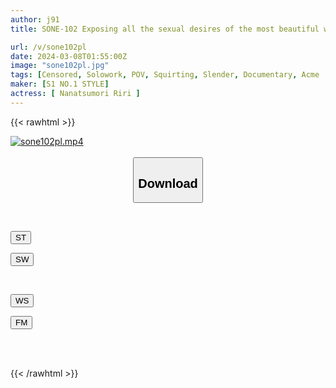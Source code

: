 ```yaml
---
author: j91
title: SONE-102 Exposing all the sexual desires of the most beautiful woman! No script at all! A serious date with a man! The cock and pussy are synchronized so much that they combine to 10 times the climax, and the raw sex video Riri Nanatsumori

url: /v/sone102pl
date: 2024-03-08T01:55:00Z
image: "sone102pl.jpg"
tags: [Censored, Solowork, POV, Squirting, Slender, Documentary, Acme · Orgasm	]
maker: [S1 NO.1 STYLE]
actress: [ Nanatsumori Riri ]
---
```



{{< rawhtml >}}

<div class="video" data-videoid="9lzDY3ozyAt9QL">
    <a href="javascript:;">
        <img src="/v/sone102pl/sone102pl.jpg" width="WIDTH" height="HEIGHT" alt="sone102pl.mp4" loading="lazy">
    </a>
</div>

<script type="text/javascript" src="https://j91.asia/asset/on-demand-st.js"></script>

<br>
  <link rel="stylesheet" href="https://j91.asia/asset/bs5.css">
  
  <center>
  <button class="btn btn-primary" type="button" data-bs-toggle="collapse" data-bs-target=".multi-collapse" aria-expanded="false" aria-controls="multiCollapseExample1 multiCollapseExample2"><h2>Download</h2></button></center>
</p>
<div class="row">
  <div class="col">
    <div class="collapse multi-collapse" id="multiCollapseExample1">
      <div class="card card-body">
	      	      <br>
<div class="buttons">  
<p><a href="https://streamtape.to/v/9lzDY3ozyAt9QL" target="_blank"><button class="btn-hover color-3"><i class="fa fa-download"></i> ST</button></a></p>
<p><a href="https://cdnwish.com/tsy6x0qcomyu" target="_blank"><button class="btn-hover color-2"><i class="fa fa-download"></i> SW</button></a></p></div>
    </div>
  </div>
</div>
  <div class="col">
    <div class="collapse multi-collapse" id="multiCollapseExample2">
      <div class="card card-body">
	      <br>
<div class="buttons">
<p><a href="https://wolfstream.tv/ud35xdn7vh0w"><button class="btn-hover color-9"><i class="fa fa-download"></i> WS</button></a></p>
<p><a href="https://filemoon.sx/d/apv5z8vbanzk"><button class="btn-hover color-8"><i class="fa fa-download"></i> FM</button></a></p></div>
<br><br>
      </div>
    </div>
  </div>
</div>

{{< /rawhtml >}}